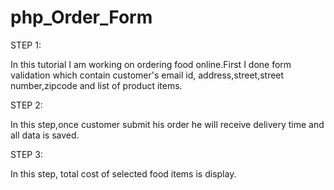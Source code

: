 # php_Order_Form

STEP 1:

In this tutorial I am working on ordering food online.First I done form validation which contain customer's email id, address,street,street number,zipcode and list of product items.

STEP 2:

In this step,once customer submit his order he will receive delivery time and all data is saved.

STEP 3:

In this step, total cost of selected food items is display.



